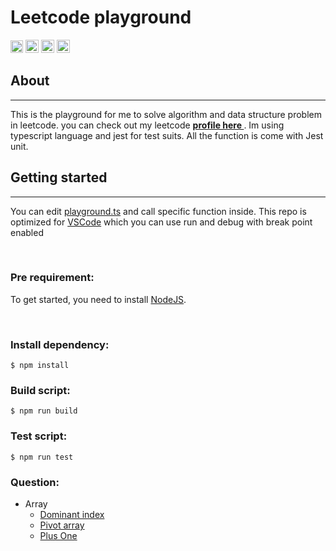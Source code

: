 # Leetcode playground



<img   src="https://img.shields.io/badge/-jest-%23C21325?style=for-the-badge&logo=jest&logoColor=white" height="20" /> 
 <img alt="React" src="https://img.shields.io/badge/typescript-%23007ACC.svg?style=for-the-badge&logo=typescript&logoColor=white"  height="21"  />
 <img alt="React" src="https://img.shields.io/badge/node.js-6DA55F?style=for-the-badge&logo=node.js&logoColor=white"  height="21"  />
<a href="https://leetcode.com/burhanhelmy/"><img   src="https://img.shields.io/badge/dynamic/json?style=for-the-badge&labelColor=black&color=%23ffa116&label=Solved&query=solvedOverTotal&url=https%3A%2F%2Fleetcode-badge.vercel.app%2Fapi%2Fusers%2Fburhanhelmy&logo=leetcode&logoColor=yellow" height="21"  /> </a>

<br />

## About
___________

This is the playground for me to solve algorithm and data structure problem in leetcode. you can check out my leetcode <b> <a  href="https://leetcode.com/burhanhelmy"> profile here </a> </b>. Im using typescript language and jest for test suits. All the function is come with Jest unit.
<br />

## Getting started 
___________
You can edit [playground.ts](./src/playground.ts) and call specific function inside. This repo is optimized for [VSCode](https://code.visualstudio.com) which you can use run and debug with break point enabled


<br />

### Pre requirement:
To get started, you need to install [NodeJS](https://nodejs.org/en/).

<br />


### Install dependency:
    $ npm install

### Build script:

    $ npm run build

### Test script:

    $ npm run test    


### Question:

* Array
    * [Dominant index](./src/array/dominant_index/dominant_index.md)
    * [Pivot array](./src/array/pivot_array/pivot_array.md)
    * [Plus One](./src/array/plus_one/plus_one.md)




